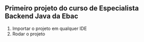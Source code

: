<h2> Primeiro projeto do curso de Especialista Backend Java da Ebac </h2>

1. Importar o projeto em qualquer IDE
2. Rodar o projeto
